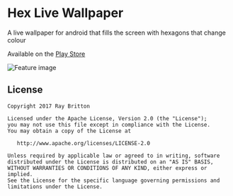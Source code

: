 # Hex Live Wallpaper

A live wallpaper for android that fills the screen with hexagons that change colour

Available on the [Play Store](https://play.google.com/store/apps/details?id=com.moorhenapps.bluehex)

![Feature image](https://raw.githubusercontent.com/raybritton/HexLiveWallpaper/master/feature%20graphic.jpg)

## License

```
Copyright 2017 Ray Britton

Licensed under the Apache License, Version 2.0 (the "License");
you may not use this file except in compliance with the License.
You may obtain a copy of the License at

   http://www.apache.org/licenses/LICENSE-2.0

Unless required by applicable law or agreed to in writing, software
distributed under the License is distributed on an "AS IS" BASIS,
WITHOUT WARRANTIES OR CONDITIONS OF ANY KIND, either express or implied.
See the License for the specific language governing permissions and
limitations under the License.
```
